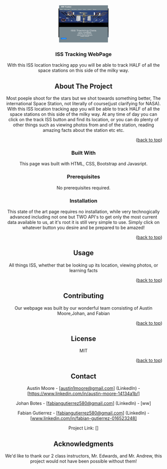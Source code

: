 <a name="readme-top"></a>

<!-- PROJECT LOGO -->
<br />
<div align="center">
  <a href="add link to webpage">
    <img src= "./AssetsFolder/ISSScreenshot.png" alt="Logo" width="160" height="120">
  </a>

  <h3 align="center">ISS Tracking WebPage</h3>

  <p align="center">
    With this ISS location tracking app you will be able to track HALF of all the space stations on this side of the milky way. 
    <br />



<!-- ABOUT THE PROJECT -->
## About The Project
   Most poeple shoot for the  stars but we shot towards something better, The international Space Station, not literally of course(just clarifying for NASA). With this ISS location tracking app you will be able to track HALF of all the space stations on this side of the milky way. At any time of day you can click on the track ISS button and find its location, or you can do plenty of other things such as viewing photos from and of the station, reading amazing facts about the station etc etc.




<p align="right">(<a href="#readme-top">back to top</a>)</p>



### Built With

This page was built with HTML, CSS, Bootstrap and Javasript.



### Prerequisites


No prerequisites required.

### Installation

This state of the art page requires no installation, while very technogically advanced including not one but TWO API's to get only the most current data available to us, at it's root it is still very simple to use. Simply click on whatever button you desire and be prepared to be amazed!

<p align="right">(<a href="#readme-top">back to top</a>)</p>



<!-- USAGE EXAMPLES -->
## Usage
All things ISS, whether that be looking up its location, viewing photos, or learning facts
<p align="right">(<a href="#readme-top">back to top</a>)</p>





<!-- CONTRIBUTING -->
## Contributing

Our webpage was built by our wonderful team consisting of Austin Moore,Johan, and Fabian

<p align="right">(<a href="#readme-top">back to top</a>)</p>



<!-- LICENSE -->
## License

MIT 

<p align="right">(<a href="#readme-top">back to top</a>)</p>



<!-- CONTACT -->
## Contact

Austin Moore - [austin1moore@gmail.com]
(LinkedIn) - [https://www.linkedin.com/in/austin-moore-14134a1b/]

Johan Botes - [fabiangutierrez580@gmail.com]
(LinkedIn) - [ww]

Fabian Gutierrez - [fabiangutierrez580@gmail.com]
(LinkedIn) - [www.linkedin.com/in/fabian-gutierrez-016523248]


Project Link: []






<!-- ACKNOWLEDGMENTS -->
## Acknowledgments
We'd like to thank our 2 class instructors, Mr. Edwards, and Mr. Andrew, this project would not have been possible without them!


<!-- MARKDOWN LINKS & IMAGES -->